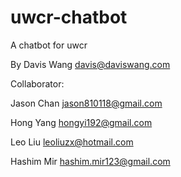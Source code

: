 uwcr-chatbot
============

A chatbot for uwcr

By Davis Wang <davis@daviswang.com>

Collaborator:

Jason Chan <jason810118@gmail.com>

Hong Yang <hongyi192@gmail.com>

Leo Liu <leoliuzx@hotmail.com>

Hashim Mir <hashim.mir123@gmail.com>
